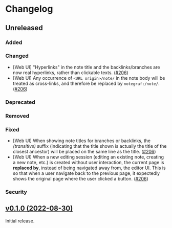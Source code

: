 # Changelog
## Unreleased
### Added

### Changed
- [Web UI] "Hyperlinks" in the note title and the backlinks/branches are now real hyperlinks, rather than clickable texts. ([#206](https://github.com/caizixian/notegraf/pull/206))
- [Web UI] Any occurrence of `<URL origin>/note/` in the note body will be treated as cross-links, and therefore be replaced by `notegraf:/note/`. ([#206](https://github.com/caizixian/notegraf/pull/206))

### Deprecated

### Removed

### Fixed
- [Web UI] When showing note titles for branches or backlinks, the *(transitive)* suffix (indicating that the title shown is actually the title of the closest ancestor) will be placed on the same line as the title. ([#206](https://github.com/caizixian/notegraf/pull/206))
- [Web UI] When a new editing session (editing an existing note, creating a new note, etc.) is created without user interaction, the current page is **replaced by**, instead of being navigated away from, the editor UI. This is so that when a user navigate back to the previous page, it expectedly shows the original page where the user clicked a button. ([#206](https://github.com/caizixian/notegraf/pull/206))

### Security

## [v0.1.0 (2022-08-30)](https://github.com/caizixian/notegraf/releases/tag/v0.1.0)

Initial release.